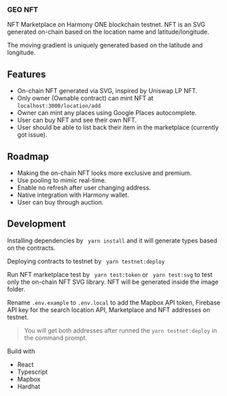 ### GEO NFT

NFT Marketplace on Harmony ONE blockchain testnet. NFT is an SVG generated on-chain based on the location name and latitude/longitude.

The moving gradient is uniquely generated based on the latitude and longitude.

## Features

- On-chain NFT generated via SVG, inspired by Uniswap LP NFT.
- Only owner (Ownable contract) can mint NFT at `localhost:3000/location/add`
- Owner can mint any places using Google Places autocomplete.
- User can buy NFT and see their own NFT.
- User should be able to list back their item in the marketplace (currently got issue).

## Roadmap

- Making the on-chain NFT looks more exclusive and premium.
- Use pooling to mimic real-time.
- Enable no refresh after user changing address.
- Native integration with Harmony wallet.
- User can buy through auction.

## Development

Installing dependencies by
` yarn install`
and it will generate types based on the contracts.

Deploying contracts to testnet by
` yarn testnet:deploy`

Run NFT marketplace test by
` yarn test:token` or ` yarn test:svg` to test only the on-chain NFT SVG library. NFT will be generated inside the image folder.

Rename `.env.example` to `.env.local` to add the Mapbox API token, Firebase API key for the search location API, Marketplace and NFT addresses on testnet.

> You will get both addresses after runned the `yarn testnet:deploy` in the command prompt.

Build with

- React
- Typescript
- Mapbox
- Hardhat
